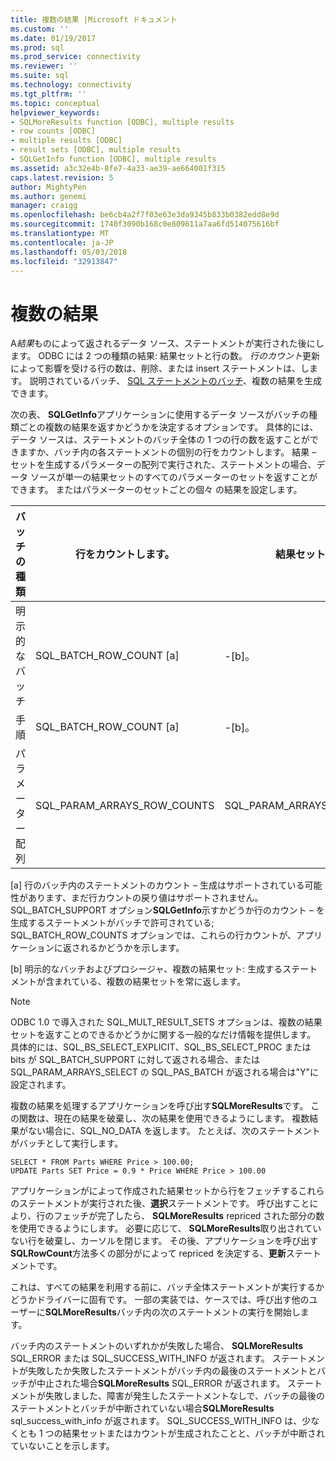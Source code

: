```yaml
---
title: 複数の結果 |Microsoft ドキュメント
ms.custom: ''
ms.date: 01/19/2017
ms.prod: sql
ms.prod_service: connectivity
ms.reviewer: ''
ms.suite: sql
ms.technology: connectivity
ms.tgt_pltfrm: ''
ms.topic: conceptual
helpviewer_keywords:
- SQLMoreResults function [ODBC], multiple results
- row counts [ODBC]
- multiple results [ODBC]
- result sets [ODBC], multiple results
- SQLGetInfo function [ODBC], multiple results
ms.assetid: a3c32e4b-8fe7-4a33-ae39-ae664001f315
caps.latest.revision: 5
author: MightyPen
ms.author: genemi
manager: craigg
ms.openlocfilehash: be6cb4a2f7f03e63e3da9345b833b0382edd8e9d
ms.sourcegitcommit: 1740f3090b168c0e809611a7aa6fd514075616bf
ms.translationtype: MT
ms.contentlocale: ja-JP
ms.lasthandoff: 05/03/2018
ms.locfileid: "32913847"
---
```

# <a name="multiple-results"></a>複数の結果
A*結果*ものによって返されるデータ ソース、ステートメントが実行された後にします。 ODBC には 2 つの種類の結果: 結果セットと行の数。 *行のカウント*更新によって影響を受ける行の数は、削除、または insert ステートメントは、します。 説明されているバッチ、 [SQL ステートメントのバッチ](../../../odbc/reference/develop-app/batches-of-sql-statements.md)、複数の結果を生成できます。  
  
 次の表、 **SQLGetInfo**アプリケーションに使用するデータ ソースがバッチの種類ごとの複数の結果を返すかどうかを決定するオプションです。 具体的には、データ ソースは、ステートメントのバッチ全体の 1 つの行の数を返すことができますか、バッチ内の各ステートメントの個別の行をカウントします。 結果 – セットを生成するパラメーターの配列で実行された、ステートメントの場合、データ ソースが単一の結果セットのすべてのパラメーターのセットを返すことができます。 またはパラメーターのセットごとの個々 の結果を設定します。  
  
|バッチの種類|行をカウントします。|結果セット|  
|----------------|----------------|-----------------|  
|明示的なバッチ|SQL_BATCH_ROW_COUNT [a]|-[b]。|  
|手順|SQL_BATCH_ROW_COUNT [a]|-[b]。|  
|パラメーター配列|SQL_PARAM_ARRAYS_ROW_COUNTS|SQL_PARAM_ARRAYS_SELECTS|  
  
 [a] 行のバッチ内のステートメントのカウント – 生成はサポートされている可能性があります、まだ行カウントの戻り値はサポートされません。 SQL_BATCH_SUPPORT オプション**SQLGetInfo**示すかどうか行のカウント – を生成するステートメントがバッチで許可されている; SQL_BATCH_ROW_COUNTS オプションでは、これらの行カウントが、アプリケーションに返されるかどうかを示します。  
  
 [b] 明示的なバッチおよびプロシージャ、複数の結果セット: 生成するステートメントが含まれている、複数の結果セットを常に返します。  
  
> [!NOTE]  
>  ODBC 1.0 で導入された SQL_MULT_RESULT_SETS オプションは、複数の結果セットを返すことのできるかどうかに関する一般的なだけ情報を提供します。 具体的には、SQL_BS_SELECT_EXPLICIT、SQL_BS_SELECT_PROC または bits が SQL_BATCH_SUPPORT に対して返される場合、または SQL_PARAM_ARRAYS_SELECT の SQL_PAS_BATCH が返される場合は"Y"に設定されます。  
  
 複数の結果を処理するアプリケーションを呼び出す**SQLMoreResults**です。 この関数は、現在の結果を破棄し、次の結果を使用できるようにします。 複数結果がない場合に、SQL_NO_DATA を返します。 たとえば、次のステートメントがバッチとして実行します。  
  
```  
SELECT * FROM Parts WHERE Price > 100.00;  
UPDATE Parts SET Price = 0.9 * Price WHERE Price > 100.00  
```  
  
 アプリケーションがによって作成された結果セットから行をフェッチするこれらのステートメントが実行された後、**選択**ステートメントです。 呼び出すことにより、行のフェッチが完了したら、 **SQLMoreResults** repriced された部分の数を使用できるようにします。 必要に応じて、 **SQLMoreResults**取り出されていない行を破棄し、カーソルを閉じます。 その後、アプリケーションを呼び出す**SQLRowCount**方法多くの部分がによって repriced を決定する、**更新**ステートメントです。  
  
 これは、すべての結果を利用する前に、バッチ全体ステートメントが実行するかどうかドライバーに固有です。 一部の実装では、ケースでは、呼び出す他のユーザーに**SQLMoreResults**バッチ内の次のステートメントの実行を開始します。  
  
 バッチ内のステートメントのいずれかが失敗した場合、 **SQLMoreResults** SQL_ERROR または SQL_SUCCESS_WITH_INFO が返されます。 ステートメントが失敗したか失敗したステートメントがバッチ内の最後のステートメントとバッチが中止された場合**SQLMoreResults** SQL_ERROR が返されます。 ステートメントが失敗しました、障害が発生したステートメントなしで、バッチの最後のステートメントとバッチが中断されていない場合**SQLMoreResults** sql_success_with_info が返されます。 SQL_SUCCESS_WITH_INFO は、少なくとも 1 つの結果セットまたはカウントが生成されたことと、バッチが中断されていないことを示します。
